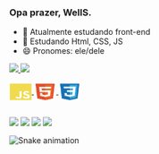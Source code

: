 ### Opa prazer, WellS.

- 🔭 Atualmente estudando front-end
- 🌱 Estudando Html, CSS, JS
- 😄 Pronomes: ele/dele

<div>
  <a href="https://github.com/SamwellSh">
  <img height="180em" src="https://github-readme-stats.vercel.app/api?username=SamwellSh&show_icons=true&theme=dark&include_all_commits=true&count_private=true"/>
  <img height="180em" src="https://github-readme-stats.vercel.app/api/top-langs/?username=SamwellSh&layout=compact&langs_count=7&theme=dark"/>
</div>
<div style="display: inline_block"><br>
  <img align="center" alt="Wells-Js" height="30" width="40" src="https://raw.githubusercontent.com/devicons/devicon/master/icons/javascript/javascript-plain.svg">
  <img align="center" alt="Wells-HTML" height="30" width="40" src="https://raw.githubusercontent.com/devicons/devicon/master/icons/html5/html5-original.svg">
  <img align="center" alt="Wells-CSS" height="30" width="40" src="https://raw.githubusercontent.com/devicons/devicon/master/icons/css3/css3-original.svg">
</div>
  
 ##
  
<div> 
  <a href="https://www.youtube.com/channel/UCoht38ZnmGMM3I8mEDZYXXQ" target="_blank"><img src="https://img.shields.io/badge/YouTube-FF0000?style=for-the-badge&logo=youtube&logoColor=white" target="_blank"></a>
  <a href="https://www.instagram.com/samueltks_" target="_blank"><img src="https://img.shields.io/badge/-Instagram-%23E4405F?style=for-the-badge&logo=instagram&logoColor=white" target="_blank"></a>
 	<a href="https://www.twitch.tv/samucak_" target="_blank"><img src="https://img.shields.io/badge/Twitch-9146FF?style=for-the-badge&logo=twitch&logoColor=white" target="_blank"></a>
  <a href = "mailto:alexandresamueljmd@gmail.com"><img src="https://img.shields.io/badge/-Gmail-%23333?style=for-the-badge&logo=gmail&logoColor=white" target="_blank"></a>

![Snake animation](https://github.com/SamwellSh/SamwellSh/blob/output/github-contribution-grid-snake.svg)
  
  
